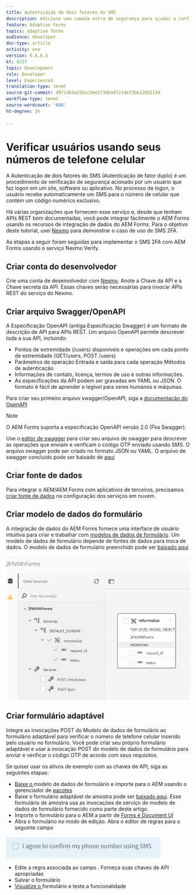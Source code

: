 ```yaml
---
title: Autenticação de dois fatores do SMS
description: Adicione uma camada extra de segurança para ajudar a confirmar a identidade de um usuário quando ele quiser executar determinadas atividades
feature: Adaptive Forms
topics: adaptive forms
audience: developer
doc-type: article
activity: use
version: 6.4,6.5
kt: 6317
topic: Development
role: Developer
level: Experienced
translation-type: tm+mt
source-git-commit: d9714b9a291ec3ee5f3dba9723de72bb120d2149
workflow-type: tm+mt
source-wordcount: '608'
ht-degree: 2%

---
```




# Verificar usuários usando seus números de telefone celular

A Autenticação de dois fatores do SMS (Autenticação de fator duplo) é um procedimento de verificação de segurança acionado por um usuário que faz logon em um site, software ou aplicativo. No processo de logon, o usuário recebe automaticamente um SMS para o número de celular que contém um código numérico exclusivo.

Há várias organizações que fornecem esse serviço e, desde que tenham APIs REST bem documentadas, você pode integrar facilmente o AEM Forms usando os recursos de integração de dados do AEM Forms. Para o objetivo deste tutorial, usei [Nexmo](https://developer.nexmo.com/verify/overview) para demonstrar o caso de uso de SMS 2FA.

As etapas a seguir foram seguidas para implementar o SMS 2FA com AEM Forms usando o serviço Nexmo Verify.

## Criar conta do desenvolvedor

Crie uma conta de desenvolvedor com [Nexmo](https://dashboard.nexmo.com/sign-in). Anote a Chave da API e a Chave secreta da API. Essas chaves serão necessárias para invocar APIs REST do serviço do Nexmo.

## Criar arquivo Swagger/OpenAPI

A Especificação OpenAPI (antiga Especificação Swagger) é um formato de descrição de API para APIs REST. Um arquivo OpenAPI permite descrever toda a sua API, incluindo:

* Pontos de extremidade (/users) disponíveis e operações em cada ponto de extremidade (GET/users, POST /users)
* Parâmetros de operação Entrada e saída para cada operação
Métodos de autenticação
* Informações de contato, licença, termos de uso e outras informações.
* As especificações da API podem ser gravadas em YAML ou JSON. O formato é fácil de aprender e legível para seres humanos e máquinas.

Para criar seu primeiro arquivo swagger/OpenAPI, siga a [documentação do OpenAPI](https://swagger.io/docs/specification/2-0/basic-structure/)

>[!NOTE]
> O AEM Forms suporta a especificação OpenAPI versão 2.0 (Fka Swagger).

Use o [editor de swagger](https://editor.swagger.io/) para criar seu arquivo de swagger para descrever as operações que enviam e verificam o código OTP enviado usando SMS. O arquivo swagger pode ser criado no formato JSON ou YAML. O arquivo de swagger concluído pode ser baixado de [aqui](assets/two-factore-authentication-swagger.zip)

## Criar fonte de dados

Para integrar o AEM/AEM Forms com aplicativos de terceiros, precisamos [criar fonte de dados](https://docs.adobe.com/content/help/en/experience-manager-learn/forms/ic-web-channel-tutorial/parttwo.html) na configuração dos serviços em nuvem.

## Criar modelo de dados do formulário

A integração de dados do AEM Forms fornece uma interface de usuário intuitiva para criar e trabalhar com [modelos de dados de formulário](https://docs.adobe.com/content/help/en/experience-manager-65/forms/form-data-model/create-form-data-models.html). Um modelo de dados de formulário depende de fontes de dados para troca de dados.
O modelo de dados de formulário preenchido pode ser [baixado aqui](assets/sms-2fa-fdm.zip)

![fdm](assets/2FA-fdm.PNG)

## Criar formulário adaptável

Integre as invocações POST do Modelo de dados de formulário ao formulário adaptável para verificar o número de telefone celular inserido pelo usuário no formulário. Você pode criar seu próprio formulário adaptável e usar a invocação POST do modelo de dados de formulário para enviar e verificar o código OTP de acordo com seus requisitos.

Se quiser usar os ativos de exemplo com as chaves de API, siga as seguintes etapas:

* [Baixe o ](assets/sms-2fa-fdm.zip) modelo de dados de formulário e importe para o AEM usando o gerenciador de  [pacotes](http://localhost:4502/crx/packmgr/index.jsp)
* Baixe o formulário adaptável de amostra pode ser [baixado aqui](assets/sms-2fa-verification-af.zip). Esse formulário de amostra usa as invocações de serviço do modelo de dados de formulário fornecido como parte deste artigo.
* Importe o formulário para o AEM a partir de [Forms e Document UI](http://localhost:4502/aem/forms.html/content/dam/formsanddocuments)
* Abra o formulário no modo de edição. Abra o editor de regras para o seguinte campo

![sms-send](assets/check-sms.PNG)

* Edite a regra associada ao campo . Forneça suas chaves de API apropriadas
* Salvar o formulário
* [Visualize o ](http://localhost:4502/content/dam/formsanddocuments/sms-2fa-verification/jcr:content?wcmmode=disabled) formulário e teste a funcionalidade


